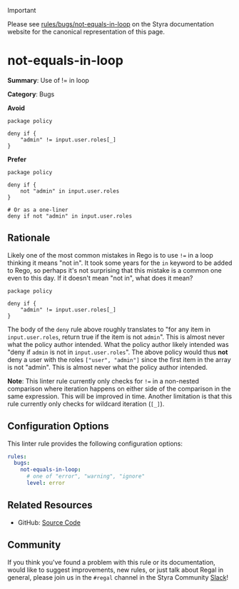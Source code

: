 > [!IMPORTANT]
> Please see [rules/bugs/not-equals-in-loop](https://docs.styra.com/regal/rules/bugs/not-equals-in-loop) on the Styra documentation website for the canonical representation of this page.

# not-equals-in-loop

**Summary**: Use of != in loop

**Category**: Bugs

**Avoid**
```rego
package policy

deny if {
    "admin" != input.user.roles[_]
}
```

**Prefer**
```rego
package policy

deny if {
    not "admin" in input.user.roles
}

# Or as a one-liner
deny if not "admin" in input.user.roles
```

## Rationale

Likely one of the most common mistakes in Rego is to use `!=` in a loop thinking it means "not in". It took some years
for the `in` keyword to be added to Rego, so perhaps it's not surprising that this mistake is a common one even to this
day. If it doesn't mean "not in", what does it mean?

```rego
package policy

deny if {
    "admin" != input.user.roles[_]
}
```

The body of the `deny` rule above roughly translates to "for any item in `input.user.roles`, return true if the item is
not `admin`". This is almost never what the policy author intended. What the policy author likely intended was
"deny if `admin` is not in `input.user.roles`". The above policy would thus **not** deny a user with the roles
`["user", "admin"]` since the first item in the array is not "admin". This is almost never what the policy author
intended.

**Note**: This linter rule currently only checks for `!=` in a non-nested comparison where iteration happens on either
side of the comparison in the same expression. This will be improved in time. Another limitation is that this rule
currently only checks for wildcard iteration (`[_]`).

## Configuration Options

This linter rule provides the following configuration options:

```yaml
rules:
  bugs:
    not-equals-in-loop:
      # one of "error", "warning", "ignore"
      level: error
```

## Related Resources

- GitHub: [Source Code](https://github.com/StyraInc/regal/blob/main/bundle/regal/rules/bugs/not-equals-in-loop/not_equals_in_loop.rego)

## Community

If you think you've found a problem with this rule or its documentation, would like to suggest improvements, new rules,
or just talk about Regal in general, please join us in the `#regal` channel in the Styra Community
[Slack](https://inviter.co/styra)!

